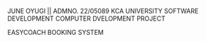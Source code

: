 JUNE OYUGI  || ADMNO. 22/05089
KCA UNIVERSITY
SOFTWARE DEVELOPMENT 
COMPUTER DVELOPMENT PROJECT

EASYCOACH BOOKING SYSTEM
